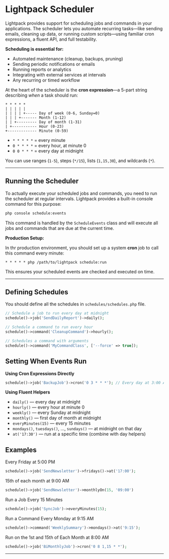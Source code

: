 # Lightpack Scheduler

Lightpack provides support for scheduling jobs and commands in your applications. The scheduler lets you automate recurring tasks—like sending emails, cleaning up data, or running custom scripts—using familiar cron expressions, a fluent API, and full testability.

**Scheduling is essential for:**

- Automated maintenance (cleanup, backups, pruning)
- Sending periodic notifications or emails
- Running reports or analytics
- Integrating with external services at intervals
- Any recurring or timed workflow

At the heart of the scheduler is the **cron expression**—a 5-part string describing *when* a task should run:

```
* * * * *
| | | | |
| | | | +----- Day of week (0-6, Sunday=0)
| | | +------- Month (1-12)
| | +--------- Day of month (1-31)
| +----------- Hour (0-23)
+------------- Minute (0-59)
```

- `* * * * *` = every minute
- `0 * * * *` = every hour, at minute 0
- `0 0 * * *` = every day at midnight

You can use ranges (`1-5`), steps (`*/15`), lists (`1,15,30`), and wildcards (`*`).

---

## Running the Scheduler

To actually execute your scheduled jobs and commands, you need to run the scheduler at regular intervals. Lightpack provides a built-in console command for this purpose:

```sh
php console schedule:events
```

This command is handled by the `ScheduleEvents` class and will execute all jobs and commands that are due at the current time.

**Production Setup:**

In thr production environment, you should set up a system **cron** job to call this command every minute:

```cron
* * * * * php /path/to/lightpack schedule:run
```

This ensures your scheduled events are checked and executed on time.

---

## Defining Schedules

You should define all the schedules in `schedules/schedules.php` file.

```php
// Schedule a job to run every day at midnight
schedule()->job('SendDailyReport')->daily();

// Schedule a command to run every hour
schedule()->command('CleanupCommand')->hourly();

// Schedules a command with arguments
schedule()->command('MyCommandClass', ['--force' => true]); 
```

## Setting When Events Run

**Using Cron Expressions Directly**

```php
schedule()->job('BackupJob')->cron('0 3 * * *'); // Every day at 3:00 AM
```

**Using Fluent Helpers**

- `daily()` — every day at midnight
- `hourly()` — every hour at minute 0
- `weekly()` — every Sunday at midnight
- `monthly()` — first day of month at midnight
- `everyMinutes(15)` — every 15 minutes
- `mondays()`, `tuesdays()`, ..., `sundays()` — at midnight on that day
- `at('17:30')` — run at a specific time (combine with day helpers)

## Examples

Every Friday at 5:00 PM

```php
schedule()->job('SendNewsletter')->fridays()->at('17:00');
```

15th of each month at 9:00 AM

```php
schedule()->job('SendNewsletter')->monthlyOn(15, '09:00')
```

Run a Job Every 15 Minutes

```php
schedule()->job('SyncJob')->everyMinutes(15);
```

Run a Command Every Monday at 9:15 AM

```php
schedule()->command('WeeklySummary')->mondays()->at('9:15');
```

Run on the 1st and 15th of Each Month at 8:00 AM

```php
schedule()->job('BiMonthlyJob')->cron('0 8 1,15 * *');
```

---